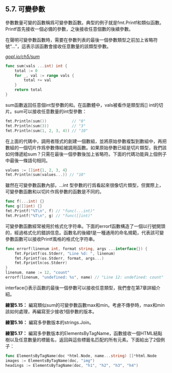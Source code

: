 ## 5.7. 可變參數

參數數量可變的函數稱爲可變參數函數。典型的例子就是fmt.Printf和類似函數。Printf首先接收一個必備的參數，之後接收任意個數的後續參數。

在聲明可變參數函數時，需要在參數列表的最後一個參數類型之前加上省略符號“...”，這表示該函數會接收任意數量的該類型參數。

<u><i>gopl.io/ch5/sum</i></u>
```Go
func sum(vals ...int) int {
	total := 0
	for _, val := range vals {
		total += val
	}
	return total
}
```

sum函數返回任意個int型參數的和。在函數體中，vals被看作是類型爲[] int的切片。sum可以接收任意數量的int型參數：

```Go
fmt.Println(sum())           // "0"
fmt.Println(sum(3))          // "3"
fmt.Println(sum(1, 2, 3, 4)) // "10"
```

在上面的代碼中，調用者隱式的創建一個數組，並將原始參數複製到數組中，再把數組的一個切片作爲參數傳給被調用函數。如果原始參數已經是切片類型，我們該如何傳遞給sum？只需在最後一個參數後加上省略符。下面的代碼功能與上個例子中最後一條語句相同。

```Go
values := []int{1, 2, 3, 4}
fmt.Println(sum(values...)) // "10"
```

雖然在可變參數函數內部，...int 型參數的行爲看起來很像切片類型，但實際上，可變參數函數和以切片作爲參數的函數是不同的。

```Go
func f(...int) {}
func g([]int) {}
fmt.Printf("%T\n", f) // "func(...int)"
fmt.Printf("%T\n", g) // "func([]int)"
```

可變參數函數經常被用於格式化字符串。下面的errorf函數構造了一個以行號開頭的，經過格式化的錯誤信息。函數名的後綴f是一種通用的命名規範，代表該可變參數函數可以接收Printf風格的格式化字符串。

```Go
func errorf(linenum int, format string, args ...interface{}) {
	fmt.Fprintf(os.Stderr, "Line %d: ", linenum)
	fmt.Fprintf(os.Stderr, format, args...)
	fmt.Fprintln(os.Stderr)
}
linenum, name := 12, "count"
errorf(linenum, "undefined: %s", name) // "Line 12: undefined: count"
```

interface{}表示函數的最後一個參數可以接收任意類型，我們會在第7章詳細介紹。

**練習5.15：** 編寫類似sum的可變參數函數max和min。考慮不傳參時，max和min該如何處理，再編寫至少接收1個參數的版本。

**練習5.16：** 編寫多參數版本的strings.Join。

**練習5.17：** 編寫多參數版本的ElementsByTagName，函數接收一個HTML結點樹以及任意數量的標籤名，返回與這些標籤名匹配的所有元素。下面給出了2個例子：

```Go
func ElementsByTagName(doc *html.Node, name...string) []*html.Node
images := ElementsByTagName(doc, "img")
headings := ElementsByTagName(doc, "h1", "h2", "h3", "h4")
```
